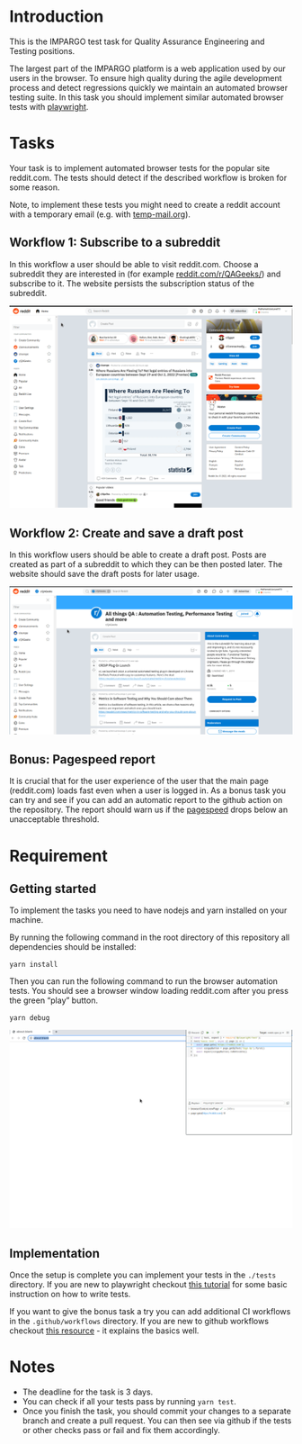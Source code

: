 # Introduction

This is the IMPARGO test task for Quality Assurance Engineering and Testing positions.

The largest part of the IMPARGO platform is a web application used by our users in the browser. To ensure high quality during the agile development process and detect regressions quickly we maintain an automated browser testing suite. In this task you should implement similar automated browser tests with [playwright](https://playwright.dev/).


# Tasks
Your task is to implement automated browser tests for the popular site reddit.com. The tests should detect if the described workflow is broken for some reason.

Note, to implement these tests you might need to create a reddit account with a temporary email (e.g. with [temp-mail.org](https://temp-mail.org/en/)).


## Workflow 1: Subscribe to a subreddit
In this workflow a user should be able to visit reddit.com. Choose a subreddit they are interested in (for example [reddit.com/r/QAGeeks/](https://www.reddit.com/r/QAGeeks/)) and subscribe to it. The website persists the subscription status of the subreddit.

![Workflow 1](./docs/task1.gif "image_tooltip")


## Workflow 2: Create and save a draft post
In this workflow users should be able to create a draft post. Posts are created as part of a subreddit to which they can be then posted later. The website should save the draft posts for later usage. 


![Workflow 2](./docs/task2.gif "image_tooltip")


## Bonus: Pagespeed report
It is crucial that for the user experience of the user that the main page (reddit.com) loads fast even when a user is logged in. As a bonus task you can try and see if you can add an automatic report to the github action on the repository. The report should warn us if the [pagespeed](https://pagespeed.web.dev/) drops below an unacceptable threshold. 


# Requirement
## Getting started

To implement the tasks you need to have nodejs and yarn installed on your machine. 

By running the following command in the root directory of this repository all dependencies should be installed:

```
yarn install
```

Then you can run the following command to run the browser automation tests. You should see a browser window loading reddit.com after you press the green “play” button.

```
yarn debug
```

![Debug screenshot](./docs/debug.gif "image_tooltip")



## Implementation
Once the setup is complete you can implement your tests in the `./tests` directory. If you are new to playwright checkout [this tutorial](https://playwright.dev/docs/writing-tests) for some basic instruction on how to write tests. 

If you want to give the bonus task a try you can add additional CI workflows in the `.github/workflows` directory. If you are new to github workflows checkout [this resource](https://docs.github.com/en/actions/using-workflows) - it explains the basics well. 


# Notes
* The deadline for the task is 3 days.
* You can check if all your tests pass by running `yarn test`.
* Once you finish the task, you should commit your changes to a separate branch and create a pull request. You can then see via github if the tests or other checks pass or fail and fix them accordingly.